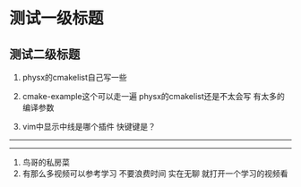 # 测试一级标题
## 测试二级标题

1. physx的cmakelist自己写一些

2. cmake-example这个可以走一遍 physx的cmakelist还是不太会写 有太多的编译参数

3. vim中显示中线是哪个插件 快键键是？

-----------------------------------------------------------------------------
--- 
1. 鸟哥的私房菜
2. 有那么多视频可以参考学习 不要浪费时间 实在无聊 就打开一个学习的视频看

